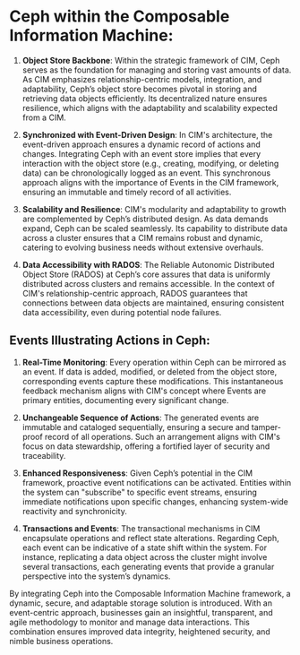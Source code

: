 # Ceph within the Composable Information Machine:

1. **Object Store Backbone**:
   Within the strategic framework of CIM, Ceph serves as the foundation for managing and storing vast amounts of data. As CIM emphasizes relationship-centric models, integration, and adaptability, Ceph’s object store becomes pivotal in storing and retrieving data objects efficiently. Its decentralized nature ensures resilience, which aligns with the adaptability and scalability expected from a CIM.

2. **Synchronized with Event-Driven Design**:
   In CIM's architecture, the event-driven approach ensures a dynamic record of actions and changes. Integrating Ceph with an event store implies that every interaction with the object store (e.g., creating, modifying, or deleting data) can be chronologically logged as an event. This synchronous approach aligns with the importance of Events in the CIM framework, ensuring an immutable and timely record of all activities.

3. **Scalability and Resilience**: 
   CIM's modularity and adaptability to growth are complemented by Ceph’s distributed design. As data demands expand, Ceph can be scaled seamlessly. Its capability to distribute data across a cluster ensures that a CIM remains robust and dynamic, catering to evolving business needs without extensive overhauls.

4. **Data Accessibility with RADOS**:
   The Reliable Autonomic Distributed Object Store (RADOS) at Ceph’s core assures that data is uniformly distributed across clusters and remains accessible. In the context of CIM's relationship-centric approach, RADOS guarantees that connections between data objects are maintained, ensuring consistent data accessibility, even during potential node failures.

## Events Illustrating Actions in Ceph:

1. **Real-Time Monitoring**:
   Every operation within Ceph can be mirrored as an event. If data is added, modified, or deleted from the object store, corresponding events capture these modifications. This instantaneous feedback mechanism aligns with CIM's concept where Events are primary entities, documenting every significant change.

2. **Unchangeable Sequence of Actions**:
   The generated events are immutable and cataloged sequentially, ensuring a secure and tamper-proof record of all operations. Such an arrangement aligns with CIM's focus on data stewardship, offering a fortified layer of security and traceability.

3. **Enhanced Responsiveness**:
   Given Ceph’s potential in the CIM framework, proactive event notifications can be activated. Entities within the system can "subscribe" to specific event streams, ensuring immediate notifications upon specific changes, enhancing system-wide reactivity and synchronicity.

4. **Transactions and Events**:
   The transactional mechanisms in CIM encapsulate operations and reflect state alterations. Regarding Ceph, each event can be indicative of a state shift within the system. For instance, replicating a data object across the cluster might involve several transactions, each generating events that provide a granular perspective into the system’s dynamics.

By integrating Ceph into the Composable Information Machine framework, a dynamic, secure, and adaptable storage solution is introduced. With an event-centric approach, businesses gain an insightful, transparent, and agile methodology to monitor and manage data interactions. This combination ensures improved data integrity, heightened security, and nimble business operations.